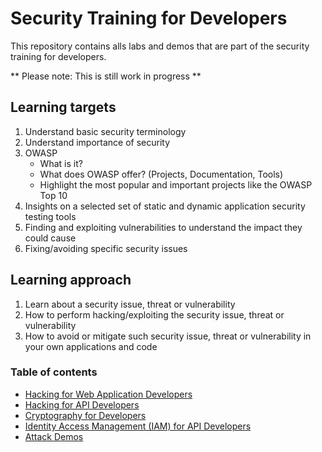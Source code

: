 # Security Training for Developers

This repository contains alls labs and demos that are part of the security training for developers.

** Please note: This is still work in progress **

## Learning targets
1. Understand basic security terminology
2. Understand importance of security
3. OWASP
   - What is it?
   - What does OWASP offer? (Projects, Documentation, Tools)
   - Highlight the most popular and important projects like the OWASP Top 10
4. Insights on a selected set of static and dynamic application security testing tools
5. Finding and exploiting vulnerabilities to understand the impact they could cause
6. Fixing/avoiding specific security issues

## Learning approach

1. Learn about a security issue, threat or vulnerability
2. How to perform hacking/exploiting the security issue, threat or vulnerability
3. How to avoid or mitigate such security issue, threat or vulnerability in your own applications and code 

### Table of contents
- [Hacking for Web Application Developers](Hacking-for-Web-Application-Developers/README.md)
- [Hacking for API Developers](Hacking-for-API-Developers/README.md)   
- [Cryptography for Developers](Cryptography-for-Developers/README.md)   
- [Identity Access Management (IAM) for API Developers](Identity-Access-Management-for-Developers/README.md)   
- [Attack Demos](Attack-Demos/README.md)   
